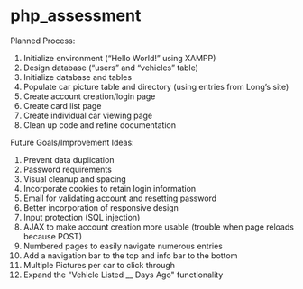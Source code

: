 # php_assessment
Planned Process:
1.	Initialize environment (“Hello World!” using XAMPP)
2.	Design database (“users” and “vehicles” table)
3.	Initialize database and tables
4.	Populate car picture table and directory (using entries from Long’s site)
5.	Create account creation/login page
6.	Create card list page
7.	Create individual car viewing page
8.	Clean up code and refine documentation

Future Goals/Improvement Ideas:
1.	Prevent data duplication
2.	Password requirements
3.	Visual cleanup and spacing
4.	Incorporate cookies to retain login information
5.	Email for validating account and resetting password
6.	Better incorporation of responsive design
7.	Input protection (SQL injection)
8.	AJAX to make account creation more usable (trouble when page reloads because POST)
9.	Numbered pages to easily navigate numerous entries
10.	Add a navigation bar to the top and info bar to the bottom
11.	Multiple Pictures per car to click through
12.	Expand the "Vehicle Listed __ Days Ago" functionality
